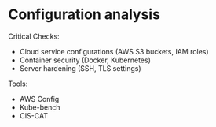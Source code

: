 # Configuration analysis

Critical Checks:

* Cloud service configurations (AWS S3 buckets, IAM roles)
* Container security (Docker, Kubernetes)
* Server hardening (SSH, TLS settings)

Tools:

* AWS Config
* Kube-bench
* CIS-CAT

